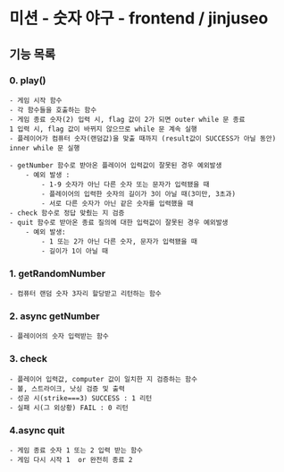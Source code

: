 # 미션 - 숫자 야구 - frontend / jinjuseo

## 기능 목록

### 0. play() 
    - 게임 시작 함수
    - 각 함수들을 호출하는 함수
    - 게임 종료 숫자(2) 입력 시, flag 값이 2가 되면 outer while 문 종료
    1 입력 시, flag 값이 바뀌지 않으므로 while 문 계속 실행
    - 플레이어가 컴퓨터 숫자(랜덤값)을 맞출 때까지 (result값이 SUCCESS가 아닐 동안) inner while 문 실행

    - getNumber 함수로 받아온 플레이어 입력값이 잘못된 경우 예외발생
        - 예외 발생 : 
            - 1-9 숫자가 아닌 다른 숫자 또는 문자가 입력됐을 때
            - 플레이어의 입력한 숫자의 길이가 3이 아닐 때(3미만, 3초과)
            - 서로 다른 숫자가 아닌 같은 숫자를 입력했을 때
    - check 함수로 정답 맞췄는 지 검증 
    - quit 함수로 받아온 종료 질의에 대한 입력값이 잘못된 경우 예외발생
        - 예외 발생:
            - 1 또는 2가 아닌 다른 숫자, 문자가 입력됐을 때
            - 길이가 1이 아닐 때

    
### 1. getRandomNumber
    - 컴퓨터 랜덤 숫자 3자리 할당받고 리턴하는 함수

### 2. async getNumber
    - 플레이어의 숫자 입력받는 함수
   
### 3. check  
    - 플레이어 입력값, computer 값이 일치한 지 검증하는 함수
    - 볼, 스트라이크, 낫싱 검증 및 출력
    - 성공 시(strike===3) SUCCESS : 1 리턴
    - 실패 시(그 외상황) FAIL : 0 리턴
    
### 4.async quit 
    - 게임 종료 숫자 1 또는 2 입력 받는 함수
    - 게임 다시 시작 1  or 완전히 종료 2

   



